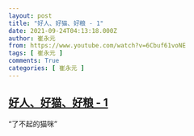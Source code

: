 ```yaml
---
layout: post
title: "好人、好猫、好粮 - 1"
date: 2021-09-24T04:13:18.000Z
author: 崔永元
from: https://www.youtube.com/watch?v=6Cbuf61voNE
tags: [ 崔永元 ]
comments: True
categories: [ 崔永元 ]
---
```

<!--1632456798000-->
[好人、好猫、好粮 - 1](https://www.youtube.com/watch?v=6Cbuf61voNE)
------

<div>
“了不起的猫咪”
</div>
